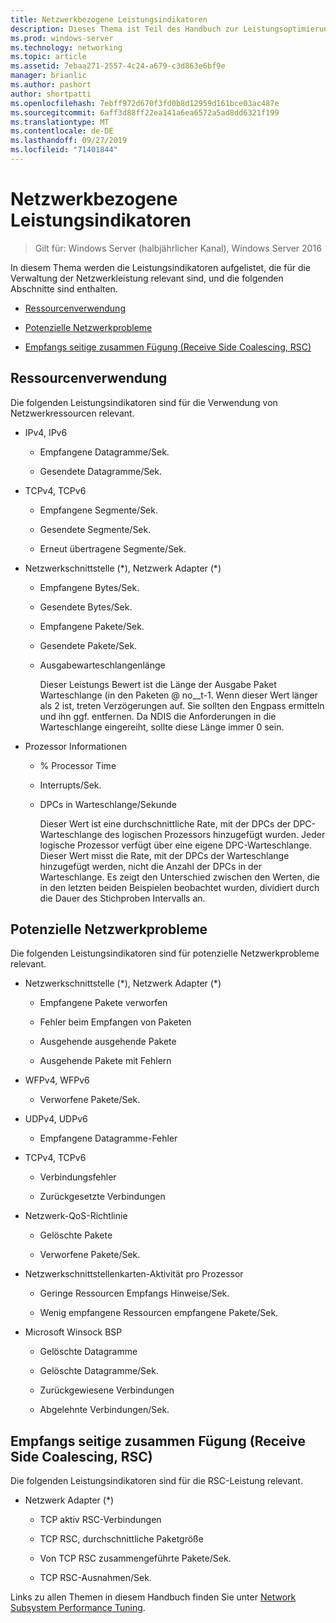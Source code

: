 ```yaml
---
title: Netzwerkbezogene Leistungsindikatoren
description: Dieses Thema ist Teil des Handbuch zur Leistungsoptimierung des Netzwerk Subsystems für Windows Server 2016.
ms.prod: windows-server
ms.technology: networking
ms.topic: article
ms.assetid: 7ebaa271-2557-4c24-a679-c3d863e6bf9e
manager: brianlic
ms.author: pashort
author: shortpatti
ms.openlocfilehash: 7ebff972d670f3fd0b8d12959d161bce03ac487e
ms.sourcegitcommit: 6aff3d88ff22ea141a6ea6572a5ad8dd6321f199
ms.translationtype: MT
ms.contentlocale: de-DE
ms.lasthandoff: 09/27/2019
ms.locfileid: "71401844"
---
```

# <a name="network-related-performance-counters"></a>Netzwerkbezogene Leistungsindikatoren

>Gilt für: Windows Server (halbjährlicher Kanal), Windows Server 2016

In diesem Thema werden die Leistungsindikatoren aufgelistet, die für die Verwaltung der Netzwerkleistung relevant sind, und die folgenden Abschnitte sind enthalten.  
  
-   [Ressourcenverwendung](#bkmk_ru)  
  
-   [Potenzielle Netzwerkprobleme](#bkmk_np)  
  
-   [Empfangs seitige zusammen Fügung (Receive Side Coalescing, RSC)](#bkmk_rsc)  
  
##  <a name="bkmk_ru"></a>Ressourcenverwendung  

Die folgenden Leistungsindikatoren sind für die Verwendung von Netzwerkressourcen relevant.  
  
- IPv4, IPv6  
  
  -   Empfangene Datagramme/Sek.  
  
  -   Gesendete Datagramme/Sek.  
  
- TCPv4, TCPv6  
  
  -   Empfangene Segmente/Sek.  
  
  -   Gesendete Segmente/Sek.  
  
  -   Erneut übertragene Segmente/Sek.  
  
- Netzwerkschnittstelle (*), Netzwerk Adapter (\*)  
  
  - Empfangene Bytes/Sek.  
  
  - Gesendete Bytes/Sek.  
  
  - Empfangene Pakete/Sek.  
  
  - Gesendete Pakete/Sek.  
  
  - Ausgabewarteschlangenlänge  
  
    Dieser Leistungs Bewert ist die Länge der Ausgabe Paket Warteschlange \(in den Paketen @ no__t-1. Wenn dieser Wert länger als 2 ist, treten Verzögerungen auf. Sie sollten den Engpass ermitteln und ihn ggf. entfernen. Da NDIS die Anforderungen in die Warteschlange eingereiht, sollte diese Länge immer 0 sein.  
  
- Prozessor Informationen  
  
  - % Processor Time  
  
  - Interrupts/Sek.  
  
  - DPCs in Warteschlange/Sekunde  
  
    Dieser Wert ist eine durchschnittliche Rate, mit der DPCs der DPC-Warteschlange des logischen Prozessors hinzugefügt wurden. Jeder logische Prozessor verfügt über eine eigene DPC-Warteschlange. Dieser Wert misst die Rate, mit der DPCs der Warteschlange hinzugefügt werden, nicht die Anzahl der DPCs in der Warteschlange. Es zeigt den Unterschied zwischen den Werten, die in den letzten beiden Beispielen beobachtet wurden, dividiert durch die Dauer des Stichproben Intervalls an.  
  
##  <a name="bkmk_np"></a>Potenzielle Netzwerkprobleme  

Die folgenden Leistungsindikatoren sind für potenzielle Netzwerkprobleme relevant.  
  
-   Netzwerkschnittstelle (*), Netzwerk Adapter (\*)  
  
    -   Empfangene Pakete verworfen  
  
    -   Fehler beim Empfangen von Paketen  
  
    -   Ausgehende ausgehende Pakete  
  
    -   Ausgehende Pakete mit Fehlern  
  
-   WFPv4, WFPv6  
  
    -   Verworfene Pakete/Sek.

-   UDPv4, UDPv6

    -   Empfangene Datagramme-Fehler  
  
-   TCPv4, TCPv6  
  
    -   Verbindungsfehler  
  
    -   Zurückgesetzte Verbindungen  
  
-   Netzwerk-QoS-Richtlinie  
  
    -   Gelöschte Pakete  
  
    -   Verworfene Pakete/Sek.  
  
-   Netzwerkschnittstellenkarten-Aktivität pro Prozessor  
  
    -   Geringe Ressourcen Empfangs Hinweise/Sek.  
  
    -   Wenig empfangene Ressourcen empfangene Pakete/Sek.  
  
-   Microsoft Winsock BSP  
  
    -   Gelöschte Datagramme  
  
    -   Gelöschte Datagramme/Sek.  
  
    -   Zurückgewiesene Verbindungen  
  
    -   Abgelehnte Verbindungen/Sek.  
  
##  <a name="bkmk_rsc"></a>Empfangs seitige zusammen Fügung (Receive Side Coalescing, RSC)  

Die folgenden Leistungsindikatoren sind für die RSC-Leistung relevant.  
  
-   Netzwerk Adapter (*)  
  
    -   TCP aktiv RSC-Verbindungen  
  
    -   TCP RSC, durchschnittliche Paketgröße  
  
    -   Von TCP RSC zusammengeführte Pakete/Sek.  
  
    -   TCP RSC-Ausnahmen/Sek.

Links zu allen Themen in diesem Handbuch finden Sie unter [Network Subsystem Performance Tuning](net-sub-performance-top.md).